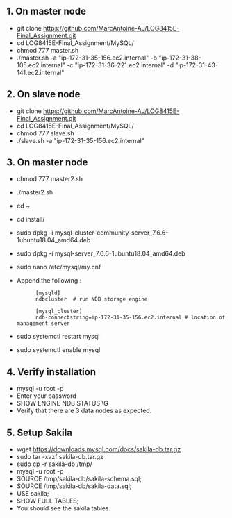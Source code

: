 ## 1. On master node
- git clone https://github.com/MarcAntoine-AJ/LOG8415E-Final_Assignment.git
- cd LOG8415E-Final_Assignment/MySQL/
- chmod 777 master.sh
- ./master.sh -a "ip-172-31-35-156.ec2.internal" -b "ip-172-31-38-105.ec2.internal" -c "ip-172-31-36-221.ec2.internal" -d "ip-172-31-43-141.ec2.internal"

## 2. On slave node
- git clone https://github.com/MarcAntoine-AJ/LOG8415E-Final_Assignment.git
- cd LOG8415E-Final_Assignment/MySQL/
- chmod 777 slave.sh
- ./slave.sh -a "ip-172-31-35-156.ec2.internal"

## 3. On master node
- chmod 777 master2.sh
- ./master2.sh
- cd ~
- cd install/
- sudo dpkg -i mysql-cluster-community-server_7.6.6-1ubuntu18.04_amd64.deb
- sudo dpkg -i mysql-server_7.6.6-1ubuntu18.04_amd64.deb
- sudo nano /etc/mysql/my.cnf
- Append the following :

            [mysqld]
            ndbcluster  # run NDB storage engine

            [mysql_cluster]
            ndb-connectstring=ip-172-31-35-156.ec2.internal # location of management server

- sudo systemctl restart mysql
- sudo systemctl enable mysql

## 4. Verify installation
- mysql -u root -p 
- Enter your password
- SHOW ENGINE NDB STATUS \G
- Verify that there are 3 data nodes as expected.

## 5. Setup Sakila
- wget https://downloads.mysql.com/docs/sakila-db.tar.gz 
- sudo tar -xvzf sakila-db.tar.gz 
- sudo cp -r sakila-db /tmp/
- mysql -u root -p
- SOURCE /tmp/sakila-db/sakila-schema.sql;
- SOURCE /tmp/sakila-db/sakila-data.sql;
- USE sakila;
- SHOW FULL TABLES;
- You should see the sakila tables. 
